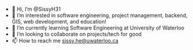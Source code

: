 - 👋 Hi, I’m @SissyH31
- 👀 I’m interested in software engineering, project management, backend, GIS, web development, and education!
- 🌱 I’m currently learning Software Engineering at University of Waterloo
- 💞️ I’m looking to collaborate on projects/tech for good
- 📫 How to reach me sissy.he@uwaterloo.ca

<!---
SissyH31/SissyH31 is a ✨ special ✨ repository because its `README.md` (this file) appears on your GitHub profile.
You can click the Preview link to take a look at your changes.
--->
